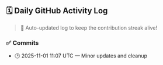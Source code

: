 ## 🗓️ Daily GitHub Activity Log

> 🤖 Auto-updated log to keep the contribution streak alive!

### ✅ Commits

- 🕒 2025-11-01 11:07 UTC — Minor updates and cleanup

